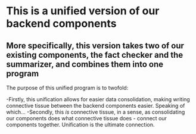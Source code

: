 # This is a unified version of our backend components
## More specifically, this version takes two of our existing components, the fact checker and the summarizer, and combines them into one program

The purpose of this unified program is to twofold: 

-Firstly, this unification allows for easier data consolidation, making writing connective tissue between the backend components easier. Speaking of which...
-Secondly, this *is* connective tissue, in a sense, as consolidating our components does what connective tissue does - connect our components together. Unification is the ultimate connection.